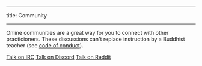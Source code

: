 * * *

title: Community

* * *

Online communities are a great way for you to connect with other practicioners. These discussions can't replace instruction by a Buddhist teacher (see [code of conduct](/code)).

<a href="http://kiwiirc.com/client/irc.libera.chat/##meditation" class="btn btn-primary external-link no-image" target="_blank" rel="nofollow">Talk on IRC</a>
[Talk on Discord](https://discord.gg/Tyqd22a?classes=btn,btn-primary) [Talk on Reddit](https://www.reddit.com/r/OpenBuddhaDharma/?classes=btn,btn-primary)